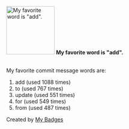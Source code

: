 <img src="https://my-badges.github.io/my-badges/favorite-word.png" alt="My favorite word is &quot;add&quot;." title="My favorite word is &quot;add&quot;." width="128">
<strong>My favorite word is &quot;add&quot;.</strong>
<br><br>

My favorite commit message words are:

1. add (used 1088 times)
2. to (used 767 times)
3. update (used 551 times)
4. for (used 549 times)
5. from (used 487 times)


Created by <a href="https://github.com/my-badges/my-badges">My Badges</a>